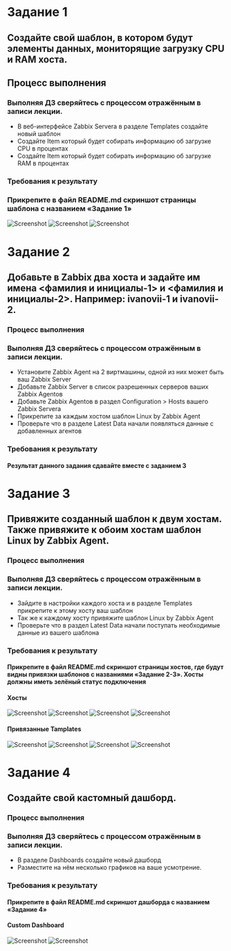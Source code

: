 # Задание 1
## Создайте свой шаблон, в котором будут элементы данных, мониторящие загрузку CPU и RAM хоста.

## Процесс выполнения
### Выполняя ДЗ сверяйтесь с процессом отражённым в записи лекции.
* В веб-интерфейсе Zabbix Servera в разделе Templates создайте новый шаблон
 * Создайте Item который будет собирать информацию об загрузке CPU в процентах
 * Создайте Item который будет собирать информацию об загрузке RAM в процентах
### Требования к результату
### Прикрепите в файл README.md скриншот страницы шаблона с названием «Задание 1»

 ![Screenshot](https://github.com/MindTempest/git_hw/blob/main/templates.jpg) ![Screenshot](https://github.com/MindTempest/git_hw/blob/main/templates1.jpg) ![Screenshot](https://github.com/MindTempest/git_hw/blob/main/templates2.jpg)

 
# Задание 2
## Добавьте в Zabbix два хоста и задайте им имена <фамилия и инициалы-1> и <фамилия и инициалы-2>. Например: ivanovii-1 и ivanovii-2.

### Процесс выполнения
### Выполняя ДЗ сверяйтесь с процессом отражённым в записи лекции.
* Установите Zabbix Agent на 2 виртмашины, одной из них может быть ваш Zabbix Server
 * Добавьте Zabbix Server в список разрешенных серверов ваших Zabbix Agentов
 * Добавьте Zabbix Agentов в раздел Configuration > Hosts вашего Zabbix Servera
 * Прикрепите за каждым хостом шаблон Linux by Zabbix Agent
 * Проверьте что в разделе Latest Data начали появляться данные с добавленных агентов
### Требования к результату
 #### Результат данного задания сдавайте вместе с заданием 3

 
# Задание 3
## Привяжите созданный шаблон к двум хостам. Также привяжите к обоим хостам шаблон Linux by Zabbix Agent.

### Процесс выполнения
### Выполняя ДЗ сверяйтесь с процессом отражённым в записи лекции.
* Зайдите в настройки каждого хоста и в разделе Templates прикрепите к этому хосту ваш шаблон
 * Так же к каждому хосту привяжите шаблон Linux by Zabbix Agent
 * Проверьте что в раздел Latest Data начали поступать необходимые данные из вашего шаблона
### Требования к результату
 #### Прикрепите в файл README.md скриншот страницы хостов, где будут видны привязки шаблонов с названиями «Задание 2-3». Хосты должны иметь зелёный статус подключения

 #### Хосты
 ![Screenshot](https://github.com/MindTempest/git_hw/blob/main/zbx_hosts.jpg) ![Screenshot](https://github.com/MindTempest/git_hw/blob/main/zbx_hosts1.jpg)  ![Screenshot](https://github.com/MindTempest/git_hw/blob/main/zbx_hosts2.jpg)  ![Screenshot](https://github.com/MindTempest/git_hw/blob/main/zbx_hosts3.jpg)

 #### Привязанные Tamplates
 ![Screenshot](https://github.com/MindTempest/git_hw/blob/main/cst_mon.jpg)  ![Screenshot](https://github.com/MindTempest/git_hw/blob/main/cst_mon1.jpg) ![Screenshot](https://github.com/MindTempest/git_hw/blob/main/cst_mon2.jpg) ![Screenshot](https://github.com/MindTempest/git_hw/blob/main/cst_mon3.jpg)


 
# Задание 4
## Создайте свой кастомный дашборд.

### Процесс выполнения
### Выполняя ДЗ сверяйтесь с процессом отражённым в записи лекции.
* В разделе Dashboards создайте новый дашборд
 * Разместите на нём несколько графиков на ваше усмотрение.
### Требования к результату
 #### Прикрепите в файл README.md скриншот дашборда с названием «Задание 4»
 #### Custom Dashboard
![Screenshot](https://github.com/MindTempest/git_hw/blob/main/usage_graph.jpg)
![Screenshot](https://github.com/MindTempest/git_hw/blob/main/usage_graph1.jpg)



